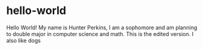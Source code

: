 # hello-world
Hello World!
My name is Hunter Perkins, I am a sophomore and am planning to double major in computer science and math.
This is the edited version. I also like dogs
